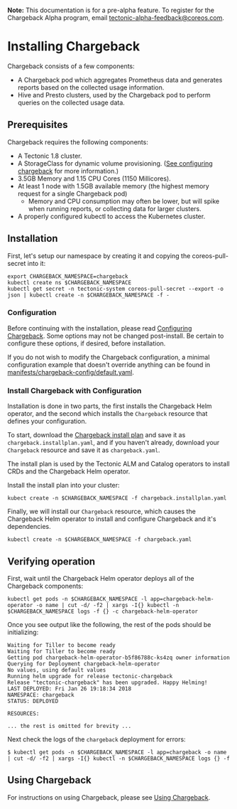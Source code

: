 <br>
<div class="alert alert-info" role="alert">
    <i class="fa fa-exclamation-triangle"></i><b> Note:</b> This documentation is for a pre-alpha feature. To register for the Chargeback Alpha program, email <a href="mailto:tectonic-alpha-feedback@coreos.com">tectonic-alpha-feedback@coreos.com</a>.
</div>

# Installing Chargeback

Chargeback consists of a few components:

- A Chargeback pod which aggregates Prometheus data and generates reports based
  on the collected usage information.
- Hive and Presto clusters, used by the Chargeback pod to perform queries on the
  collected usage data.

## Prerequisites

Chargeback requires the following components:

- A Tectonic 1.8 cluster.
- A StorageClass for dynamic volume provisioning. ([See configuring chargeback][configuring-chargeback] for more information.)
- 3.5GB Memory and 1.15 CPU Cores (1150 Millicores).
- At least 1 node with 1.5GB available memory (the highest memory request for a single Chargeback pod)
    - Memory and CPU consumption may often be lower, but will spike when running reports, or collecting data for larger clusters.
- A properly configured kubectl to access the Kubernetes cluster.

## Installation

First, let's setup our namespace by creating it and copying the coreos-pull-secret into it:

```
export CHARGEBACK_NAMESPACE=chargeback
kubectl create ns $CHARGEBACK_NAMESPACE
kubectl get secret -n tectonic-system coreos-pull-secret --export -o json | kubectl create -n $CHARGEBACK_NAMESPACE -f -
```

### Configuration

Before continuing with the installation, please read [Configuring Chargeback][configuring-chargeback].
Some options may not be changed post-install. Be certain to configure these options, if desired, before installation.

If you do not wish to modify the Chargeback configuration, a minimal configuration example that doesn't override anything can be found in [manifests/chargeback-config/default.yaml][default-config].

### Install Chargeback with Configuration

Installation is done in two parts, the first installs the Chargeback Helm operator, and the second which installs the `Chargeback` resource that defines your configuration.

To start, download the [Chargeback install plan][chargeback-installplan] and save it as `chargeback.installplan.yaml`, and if you haven't already, download your `Chargeback` resource and save it as `chargeback.yaml`.

The install plan is used by the Tectonic ALM and Catalog operators to install CRDs and the Chargeback Helm operator.

Install the install plan into your cluster:

```
kubect create -n $CHARGEBACK_NAMESPACE -f chargeback.installplan.yaml
```

Finally, we will install our `Chargeback` resource, which causes the Chargeback Helm operator to install and configure Chargeback and it's dependencies.

```
kubectl create -n $CHARGEBACK_NAMESPACE -f chargeback.yaml
```

## Verifying operation

First, wait until the Chargeback Helm operator deploys all of the Chargeback components:

```
kubectl get pods -n $CHARGEBACK_NAMESPACE -l app=chargeback-helm-operator -o name | cut -d/ -f2 | xargs -I{} kubectl -n $CHARGEBACK_NAMESPACE logs -f {} -c chargeback-helm-operator
```

Once you see output like the following, the rest of the pods should be initializing:

```
Waiting for Tiller to become ready
Waiting for Tiller to become ready
Getting pod chargeback-helm-operator-b5f86788c-ks4zq owner information
Querying for Deployment chargeback-helm-operator
No values, using default values
Running helm upgrade for release tectonic-chargeback
Release "tectonic-chargeback" has been upgraded. Happy Helming!
LAST DEPLOYED: Fri Jan 26 19:18:34 2018
NAMESPACE: chargeback
STATUS: DEPLOYED

RESOURCES:

... the rest is omitted for brevity ...
```

Next check the logs of the `chargeback` deployment for errors:

```
$ kubectl get pods -n $CHARGEBACK_NAMESPACE -l app=chargeback -o name | cut -d/ -f2 | xargs -I{} kubectl -n $CHARGEBACK_NAMESPACE logs {} -f
```

## Using Chargeback

For instructions on using Chargeback, please see [Using Chargeback][using-chargeback].

[chargeback-installplan]: ../manifests/alm/chargeback.installplan.yaml
[default-config]: ../manifests/chargeback-config/default.yaml
[using-chargeback]: using-chargeback.md
[configuring-chargeback]: chargeback-config.md
